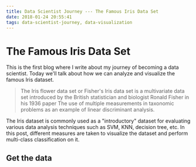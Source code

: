 ```yaml
---
title: Data Scientist Journey --- The Famous Iris Data Set
date: 2018-01-24 20:55:41
tags: data-scientist-journey, data-visualization
---
```

# The Famous Iris Data Set
This is the first blog where I write about my journey of becoming a data scientist. Today we'll talk about how we can analyze and visualize the famous Iris dataset.

> The Iris flower data set or Fisher's Iris data set is a multivariate data set introduced by the British statistician and biologist Ronald Fisher in his 1936 paper The use of multiple measurements in taxonomic problems as an example of linear discriminant analysis.

The Iris dataset is commonly used as a "introductory" dataset for evaluating various data analysis techniques such as SVM, KNN, decision tree, etc. In this post, different measures are taken to visualize the dataset and perform multi-class classification on it.

## Get the data
```python

```
